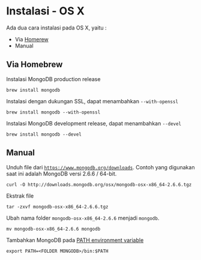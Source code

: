 # Instalasi - OS X

Ada dua cara instalasi pada OS X, yaitu :

- Via [Homerew](http://brew.sh/)
- Manual

## Via Homebrew

Instalasi MongoDB production release

    brew install mongodb
    
Instalasi dengan dukungan SSL, dapat menambahkan `--with-openssl`

    brew install mongodb --with-openssl

Instalasi MongoDB development release, dapat menambahkan `--devel`

    brew install mongodb --devel
    
    
## Manual

Unduh file dari [`https://www.mongodb.org/downloads`](https://www.mongodb.org/downloads). Contoh yang digunakan saat ini adalah MongoDB versi 2.6.6 / 64-bit.

    curl -O http://downloads.mongodb.org/osx/mongodb-osx-x86_64-2.6.6.tgz

Ekstrak file

    tar -zxvf mongodb-osx-x86_64-2.6.6.tgz

Ubah nama folder `mongodb-osx-x86_64-2.6.6` menjadi `mongodb`.

    mv mongodb-osx-x86_64-2.6.6 mongodb

Tambahkan MongoDB pada [PATH environment variable](http://en.wikipedia.org/wiki/PATH_%28variable%29)

    export PATH=<FOLDER MONGODB>/bin:$PATH


















